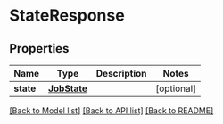 # StateResponse

## Properties
Name | Type | Description | Notes
------------ | ------------- | ------------- | -------------
**state** | [**JobState**](JobState.md) |  | [optional] 

[[Back to Model list]](../README.md#documentation-for-models) [[Back to API list]](../README.md#documentation-for-api-endpoints) [[Back to README]](../README.md)


